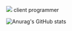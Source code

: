 <a href="https://unity.com/" target="_blank"><img src="https://img.shields.io/badge/Unity-000000?style=for-the-badge&logo=Unity&logoColor=000000"/></a> client programmer

![Anurag's GitHub stats](https://github-readme-stats.vercel.app/api?username=sugyeongkimdev&show_icons=true&theme=radical)

